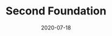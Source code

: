 ---
date: 2020-07-18
dateYear: 2020
isbn: 9780553382594
title: Second Foundation
description: "The Foundation lies in ruins—destroyed by a mutant mind bent on humanity’s annihilation. But it’s rumored that there’s a Second Foundation hidden somewhere at the end of the Galaxy, established as insurance to preserve the knowledge of mankind. Now a desperate race has begun between the survivors of the First Foundation and an alien entity to find this last flicker of humanity’s shining past—and future hope. Yet the key to it all might be a fourteen-year-old girl burdened with a terrible secret. Is she the Foundation’s savior—or its deadliest enemy?"
cover: book-second-foundation.jpeg
coverGoogle: https://books.google.com/books/content?id=JgGOEAAAQBAJ&printsec=frontcover&img=1&zoom=1&source=gbs_api
pageCount: 240
authors: Isaac Asimov
publishers: HarperCollins Publishers
published: 2008-04-29
publishedYear: 2008
bookSeries: Foundation Series
shelves:
- fiction
- science-fiction
---